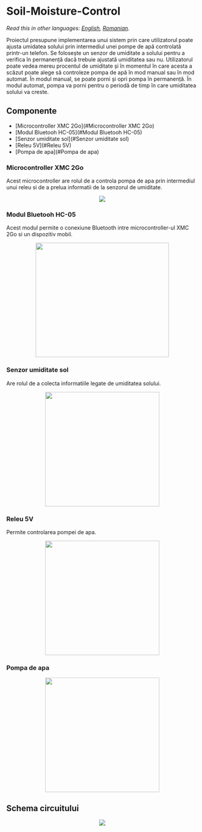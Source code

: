 # Soil-Moisture-Control

*Read this in other languages: [English](README.en.md), [Romanian](README.md).*

Proiectul presupune implementarea unui sistem prin care utilizatorul poate ajusta umidatea solului prin intermediul unei pompe de apă controlată printr-un telefon. Se folosește un senzor de umiditate a solului pentru a verifica în permanență dacă trebuie ajustată umiditatea sau nu. Utilizatorul poate vedea mereu procentul de umiditate și în momentul în
care acesta a scăzut poate alege să controleze pompa de apă în mod manual sau în mod automat. În modul manual, se poate porni și opri pompa în permanență. În modul automat, pompa va porni pentru o periodă de timp în care umiditatea solului va creste.

## Componente
  - [Microcontroller XMC 2Go](#Microcontroller XMC 2Go)
  - [Modul Bluetooh HC-05](#Modul Bluetooh HC-05)
  - [Senzor umiditate sol](#Senzor umiditate sol)
  - [Releu 5V](#Releu 5V)
  - [Pompa de apa](#Pompa de apa)
  
### Microcontroller XMC 2Go
Acest microcontroller are rolul de a controla pompa de apa prin intermediul unui releu si de a prelua informatii de la senzorul de umiditate.
<p align="center">
  <img src="https://lh5.googleusercontent.com/08mrpW-P9tvrNUtpExyJ_qcaxljHNjZQZBeHNrqWRyvXTZ1cDtX7ZxZzdLkq-Ul7oYX7pG5jGxJgs0timrxEDGN2IaeYG7jXJ3d23V2GTod34QS6loj0qe1Mxpi_NtAZ7ZKge4p0">
</p>

### Modul Bluetooh HC-05
Acest modul permite o conexiune Bluetooth intre microcontroller-ul XMC 2Go si un dispozitiv mobil.
<p align="center">
  <img width="350" height="300" src="https://nandgeek.com/wp-content/uploads/2016/05/hc05.png">
</p>

### Senzor umiditate sol
Are rolul de a colecta informatiile legate de umiditatea solului.
<p align="center">
  <img width="300" height="300" src="https://s13emagst.akamaized.net/products/15573/15572752/images/res_ca0b5e3e498910e1bf6765b0232578aa.jpg">
</p>

### Releu 5V
Permite controlarea pompei de apa.
<p align="center">
  <img width="300" height="300" src="https://ardushop.ro/4570-large_default/modul-releu-1-canal.jpg">
</p>

### Pompa de apa
<p align="center">
  <img width="300" height="300" src="https://electronicgadgets.ro/726-large_default/pompa-apa-sumersibila-25-6v-80-120l-ora.jpg">
</p>
  
## Schema circuitului
<p align="center">
  <img src="https://i.ibb.co/xm0j4Qv/Screenshot-1.png">
</p>
